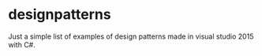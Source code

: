 # designpatterns
Just a simple list of examples of design patterns made in visual studio 2015 with C#.

